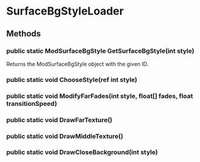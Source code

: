 # SurfaceBgStyleLoader

## Methods

### public static ModSurfaceBgStyle GetSurfaceBgStyle(int style)

Returns the ModSurfaceBgStyle object with the given ID.

### public static void ChooseStyle(ref int style)

### public static void ModifyFarFades(int style, float[] fades, float transitionSpeed)

### public static void DrawFarTexture()

### public static void DrawMiddleTexture()

### public static void DrawCloseBackground(int style)